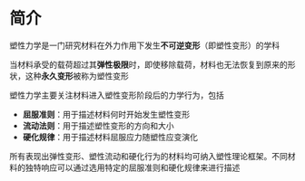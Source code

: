 # 简介

塑性力学是一门研究材料在外力作用下发生**不可逆变形**（即塑性变形）的学科

当材料承受的载荷超过其**弹性极限**时，即使移除载荷，材料也无法恢复到原来的形状，这种**永久变形**被称为塑性变形

塑性力学主要关注材料进入塑性变形阶段后的力学行为，包括

- **屈服准则**：用于描述材料何时开始发生塑性变形
- **流动法则**：用于描述塑性变形的方向和大小
- **硬化规律**：用于描述材料屈服应力随塑性应变演化

所有表现出弹性变形、塑性流动和硬化行为的材料均可纳入塑性理论框架。不同材料的独特响应可以通过选用特定的屈服准则和硬化规律来进行描述
